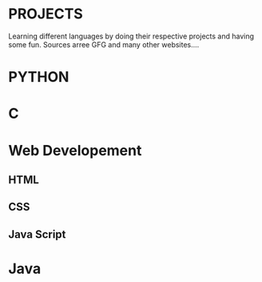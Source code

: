 # PROJECTS
 Learning different languages by doing their respective projects and having some fun. Sources arree GFG and many other websites....

# PYTHON



# C



# Web Developement
  
  ## HTML
  ## CSS
  ## Java Script

# Java

